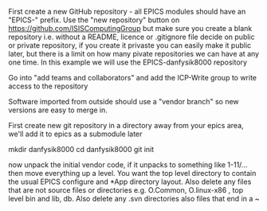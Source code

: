 First create a new GitHub repository - all EPICS modules should have an "EPICS-" prefix. Use the "new repository" button on https://github.com/ISISComputingGroup but make sure you create a blank repository i.e. without a README, licence or .gitignore file     decide on public or private repository, if you create it privaste you can easily make it public later, but there is a limit on how many pivate repositories we can have at any one time. In this example we will use the EPICS-danfysik8000 repository

Go into "add teams and collaborators" and add the ICP-Write group to write access to the repository

Software imported from outside should use a "vendor branch" so new versions are easy to merge in.

First create new git repository in a directory away from your epics area, we'll add it to epics as a submodule later

mkdir danfysik8000
cd danfysik8000
git init

now unpack the initial vendor code, if it unpacks to something like 1-11/... then move everything up a level. You want the top level directory to contain the usual EPICS configure and *App directory layout. Also delete any files that are not source files or directories e.g. O.Common, O.linux-x86 , top level bin and lib, db.  Also delete any .svn directories
also files that end in a ~
 



